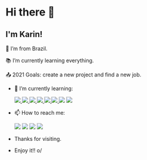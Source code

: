 # Hi there 👋

## I'm Karin!

:house_with_garden: I’m from Brazil.

:books: I’m currently learning everything.

:outbox_tray: 2021 Goals: create a new project and find a new job.

- 🌱 I’m currently learning:

  <a href="#" alt="">
  <img src="https://img.shields.io/badge/HTML5-E34F26?style=for-the-badge&logo=html5&logoColor=white">
  </a>
  <a href="#" alt="">
  <img src="https://img.shields.io/badge/CSS3-1572B6?style=for-the-badge&logo=css3&logoColor=white">
  </a>
  <a href="#" alt="">
  <img src="https://img.shields.io/badge/JavaScript-F7DF1E?style=for-the-badge&logo=javascript&logoColor=black">
  </a>
    <a href="#" alt="">
    <img src="https://img.shields.io/badge/TypeScript-007ACC?style=for-the-badge&logo=typescript&logoColor=white">
    </a>
  <a href="#" alt="">
  <img src="https://img.shields.io/badge/Node.js-43853D?style=for-the-badge&logo=node.js&logoColor=white">
  </a>
  <a href="#" alt="">
  <img src="https://img.shields.io/badge/Bootstrap-563D7C?style=for-the-badge&logo=bootstrap&logoColor=white">
  </a>
  <img src="https://img.shields.io/badge/jQuery-0769AD?style=for-the-badge&logo=jquery&logoColor=white">
  </a>
  <img src="https://img.shields.io/badge/Java-ED8B00?style=for-the-badge&logo=java&logoColor=white">
  </a>
  
- 📫 How to reach me:

  <a href="https://www.linkedin.com/in/karinlmarques/" alt="Instagram" target="_blank">
  <img src="https://img.shields.io/badge/LinkedIn-0077B5?style=for-the-badge&logo=linkedin&logoColor=white"></a>
  <a href="https://www.facebook.com/karinlmarques/" alt="Instagram" target="_blank">
  <img src="https://img.shields.io/badge/Facebook-1877F2?style=for-the-badge&logo=facebook&logoColor=white"></a>
  <a href="https://www.instagram.com/karinlmarques/" alt="Instagram" target="_blank">
  <img src="https://img.shields.io/badge/-Instagram-DF0174?style=for-the-badge&labelColor=DF0174&logo=instagram&logoColor=white&link=https://www.instagram.com/karinlmarques"></a> 
  <a href="https://github.com/karinlmarques" alt="Github" target="_blank">
  <img src="https://img.shields.io/badge/GitHub-100000?style=for-the-badge&logo=github&logoColor=white"></a>

- Thanks for visiting.

- Enjoy it!! o/

